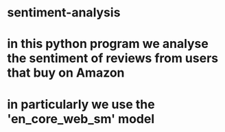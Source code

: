# sentiment-analysis
# in this python program we analyse the sentiment of reviews from users that buy on Amazon
# in particularly we use the 'en_core_web_sm' model
